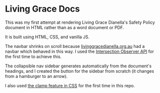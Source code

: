 # Living Grace Docs

This was my first attempt at rendering Living Grace Dianella's Safety Policy document in HTML rather than as a word document or PDF.

It is built using HTML, CSS, and vanilla JS.

The navbar shrinks on scroll because [livinggracedianella.org.au](https://livinggracedianella.org.au) had a navbar which behaved in this way. 
I used the [Intersection Observer API](https://developer.mozilla.org/en-US/docs/Web/API/Intersection_Observer_API) for the first time to achieve this.

The collapsible nav sidebar generates automatically from the document's headings, and I created the button for the sidebar from scratch (it changes from a hamburger to an arrow).

I also used [the clamp feature in CSS](https://developer.mozilla.org/en-US/docs/Web/CSS/clamp) for the first time in this repo.
